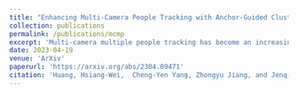 ```yaml
---
title: "Enhancing Multi-Camera People Tracking with Anchor-Guided Clustering and Spatio-Temporal Consistency ID Re-Assignment"
collection: publications
permalink: /publications/mcmp
excerpt: 'Multi-camera multiple people tracking has become an increasingly important area of research due to the growing demand for accurate and efficient indoor people tracking systems, particularly in settings such as retail, healthcare centers, and transit hubs. We proposed a novel multi-camera multiple people tracking method that uses anchor-guided clustering for cross-camera re-identification and spatio-temporal consistency for geometry-based cross-camera ID reassigning. Our approach aims to improve the accuracy of tracking by identifying key features that are unique to every individual and utilizing the overlap of views between cameras to predict accurate trajectories without needing the actual camera parameters. The method has demonstrated robustness and effectiveness in handling both synthetic and real-world data. The proposed method is evaluated on CVPR AI City Challenge 2023 dataset, achieving IDF1 of 95.36% with the first-place ranking in the challenge.'
date: 2023-04-19
venue: 'ArXiv'
paperurl: 'https://arxiv.org/abs/2304.09471'
citation: 'Huang, Hsiang-Wei,  Cheng-Yen Yang, Zhongyu Jiang, and Jenq-Neng Hwang. "Enhancing Multi-Camera People Tracking with Anchor-Guided Clustering and Spatio-Temporal Consistency ID Re-Assignment." arXiv preprint arXiv:2304.09471 (2023).'
---
```

<!-- Ki-67 is a nuclear protein that can be produced during cell proliferation. The Ki67 index is a valuable prognostic variable in several kinds of cancer. In breast cancer, the index is even routinely checked in many patients. Currently, pathologists use the immunohistochemistry method to calculate the percentage of Ki-67 positive malignant cells as Ki-67 index. The higher score usually means more aggressive tumor behavior. In clinical practice, the measurement of Ki-67 index relies on visual identifying method and manual counting. However, visual and manual assessment method is timeconsuming and leads to poor reproducibility because of different scoring standards or limited tumor area under assessment. Here, we use digital image processing technics including image binarization and image morphological operations to create a digital image analysis method to interpretate Ki-67 index. Then, 10 breast cancer specimens are used as validation with high accuracy (correlation efficiency r = 0.95127). With the assistance of digital image analysis, pathologists can interpretate the Ki67 index more efficiently, precisely with excellent reproducibility.  -->